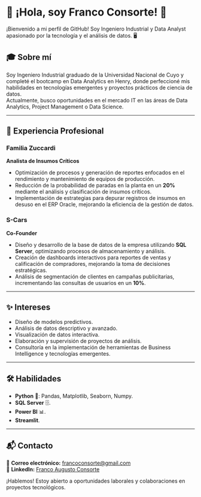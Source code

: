 # 🚀 ¡Hola, soy Franco Consorte! 👋  
¡Bienvenido a mi perfil de GitHub! Soy Ingeniero Industrial y Data Analyst apasionado por la tecnología y el análisis de datos. 🖥️  

## 🎓 Sobre mí  
Soy Ingeniero Industrial graduado de la Universidad Nacional de Cuyo y completé el bootcamp en Data Analytics en Henry, donde perfeccioné mis habilidades en tecnologías emergentes y proyectos prácticos de ciencia de datos.  
Actualmente, busco oportunidades en el mercado IT en las áreas de Data Analytics, Project Management o Data Science.  

---

## 💼 Experiencia Profesional  

### **Familia Zuccardi**   
**Analista de Insumos Críticos**  
- Optimización de procesos y generación de reportes enfocados en el rendimiento y mantenimiento de equipos de producción.  
- Reducción de la probabilidad de paradas en la planta en un **20%** mediante el análisis y clasificación de insumos críticos.  
- Implementación de estrategias para depurar registros de insumos en desuso en el ERP Oracle, mejorando la eficiencia de la gestión de datos.  

### **S-Cars**   
**Co-Founder**  
- Diseño y desarrollo de la base de datos de la empresa utilizando **SQL Server**, optimizando procesos de almacenamiento y análisis.  
- Creación de dashboards interactivos para reportes de ventas y calificación de compradores, mejorando la toma de decisiones estratégicas.  
- Análisis de segmentación de clientes en campañas publicitarias, incrementando las consultas de usuarios en un **10%**.  

---

## ✨ Intereses  
- Diseño de modelos predictivos.  
- Análisis de datos descriptivo y avanzado.  
- Visualización de datos interactiva.  
- Elaboración y supervisión de proyectos de análisis.  
- Consultoría en la implementación de herramientas de Business Intelligence y tecnologías emergentes.  

---

## 🛠️ Habilidades  
- **Python** 🐍: Pandas, Matplotlib, Seaborn, Numpy.  
- **SQL Server** 🗄️.  
- **Power BI** 📊.
- **Streamlit**.  

---

## 📬 Contacto  
📧 **Correo electrónico:** [francoconsorte@gmail.com](mailto:francoconsorte@gmail.com)  
💼 **LinkedIn:** [Franco Augusto Consorte](https://www.linkedin.com/in/franco-augusto-consorte)  

¡Hablemos! Estoy abierto a oportunidades laborales y colaboraciones en proyectos tecnológicos.


